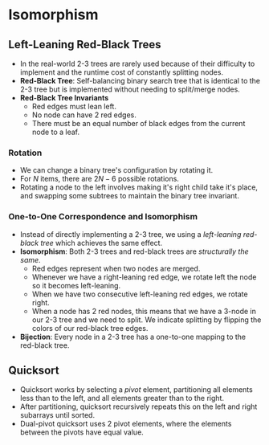 # Isomorphism

## Left-Leaning Red-Black Trees

- In the real-world 2-3 trees are rarely used because of their difficulty to implement and the runtime cost of constantly splitting nodes.
- **Red-Black Tree**: Self-balancing binary search tree that is identical to the 2-3 tree but is implemented without needing to split/merge nodes.
- **Red-Black Tree Invariants**
  - Red edges must lean left.
  - No node can have 2 red edges.
  - There must be an equal number of black edges from the current node to a leaf.

### Rotation

- We can change a binary tree's configuration by rotating it.
- For $N$ items, there are $2N - 6$ possible rotations.
- Rotating a node to the left involves making it's right child take it's place, and swapping some subtrees to maintain the binary tree invariant.

### One-to-One Correspondence and Isomorphism

- Instead of directly implementing a 2-3 tree, we using a *left-leaning red-black tree* which achieves the same effect.
- **Isomorphism**: Both 2-3 trees and red-black trees are *structurally the same*.
  - Red edges represent when two nodes are merged.
  - Whenever we have a right-leaning red edge, we rotate left the node so it becomes left-leaning.
  - When we have two consecutive left-leaning red edges, we rotate right.
  - When a node has 2 red nodes, this means that we have a 3-node in our 2-3 tree and we need to split. We indicate splitting by flipping the colors of our red-black tree edges.
- **Bijection**: Every node in a 2-3 tree has a one-to-one mapping to the red-black tree.

## Quicksort

- Quicksort works by selecting a *pivot* element, partitioning all elements less than to the left, and all elements greater than to the right.
- After partitioning, quicksort recursively repeats this on the left and right subarrays until sorted.
- Dual-pivot quicksort uses 2 pivot elements, where the elements between the pivots have equal value.
